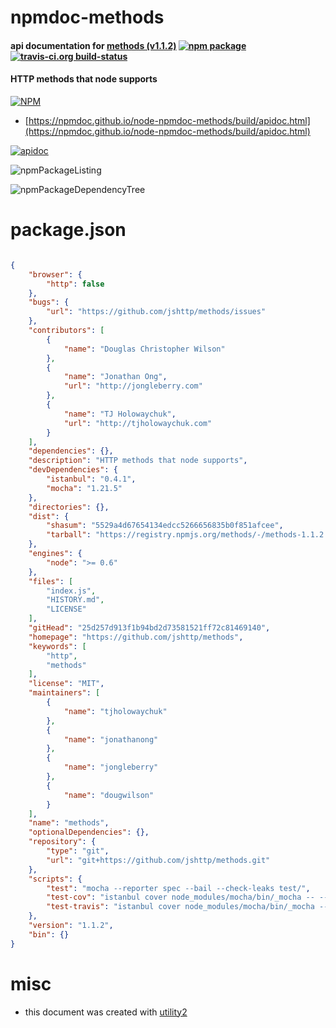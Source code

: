 # npmdoc-methods

#### api documentation for  [methods (v1.1.2)](https://github.com/jshttp/methods)  [![npm package](https://img.shields.io/npm/v/npmdoc-methods.svg?style=flat-square)](https://www.npmjs.org/package/npmdoc-methods) [![travis-ci.org build-status](https://api.travis-ci.org/npmdoc/node-npmdoc-methods.svg)](https://travis-ci.org/npmdoc/node-npmdoc-methods)

#### HTTP methods that node supports

[![NPM](https://nodei.co/npm/methods.png?downloads=true&downloadRank=true&stars=true)](https://www.npmjs.com/package/methods)

- [https://npmdoc.github.io/node-npmdoc-methods/build/apidoc.html](https://npmdoc.github.io/node-npmdoc-methods/build/apidoc.html)

[![apidoc](https://npmdoc.github.io/node-npmdoc-methods/build/screenCapture.buildCi.browser.%252Ftmp%252Fbuild%252Fapidoc.html.png)](https://npmdoc.github.io/node-npmdoc-methods/build/apidoc.html)

![npmPackageListing](https://npmdoc.github.io/node-npmdoc-methods/build/screenCapture.npmPackageListing.svg)

![npmPackageDependencyTree](https://npmdoc.github.io/node-npmdoc-methods/build/screenCapture.npmPackageDependencyTree.svg)



# package.json

```json

{
    "browser": {
        "http": false
    },
    "bugs": {
        "url": "https://github.com/jshttp/methods/issues"
    },
    "contributors": [
        {
            "name": "Douglas Christopher Wilson"
        },
        {
            "name": "Jonathan Ong",
            "url": "http://jongleberry.com"
        },
        {
            "name": "TJ Holowaychuk",
            "url": "http://tjholowaychuk.com"
        }
    ],
    "dependencies": {},
    "description": "HTTP methods that node supports",
    "devDependencies": {
        "istanbul": "0.4.1",
        "mocha": "1.21.5"
    },
    "directories": {},
    "dist": {
        "shasum": "5529a4d67654134edcc5266656835b0f851afcee",
        "tarball": "https://registry.npmjs.org/methods/-/methods-1.1.2.tgz"
    },
    "engines": {
        "node": ">= 0.6"
    },
    "files": [
        "index.js",
        "HISTORY.md",
        "LICENSE"
    ],
    "gitHead": "25d257d913f1b94bd2d73581521ff72c81469140",
    "homepage": "https://github.com/jshttp/methods",
    "keywords": [
        "http",
        "methods"
    ],
    "license": "MIT",
    "maintainers": [
        {
            "name": "tjholowaychuk"
        },
        {
            "name": "jonathanong"
        },
        {
            "name": "jongleberry"
        },
        {
            "name": "dougwilson"
        }
    ],
    "name": "methods",
    "optionalDependencies": {},
    "repository": {
        "type": "git",
        "url": "git+https://github.com/jshttp/methods.git"
    },
    "scripts": {
        "test": "mocha --reporter spec --bail --check-leaks test/",
        "test-cov": "istanbul cover node_modules/mocha/bin/_mocha -- --reporter dot --check-leaks test/",
        "test-travis": "istanbul cover node_modules/mocha/bin/_mocha --report lcovonly -- --reporter spec --check-leaks test/"
    },
    "version": "1.1.2",
    "bin": {}
}
```



# misc
- this document was created with [utility2](https://github.com/kaizhu256/node-utility2)

